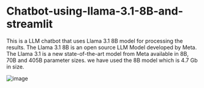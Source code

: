 # Chatbot-using-llama-3.1-8B-and-streamlit

This is a LLM chatbot that uses Llama 3.1 8B model for processing the results. The Llama 3.1 8B is an open source LLM Model developed by Meta. The Llama 3.1 is a new state-of-the-art model from Meta available in 8B, 70B and 405B parameter sizes. we have used the 8B model which is 4.7 Gb in size. 

![image](https://github.com/user-attachments/assets/8d3d47d6-b064-41d1-a29f-add6ec6fdf28)

